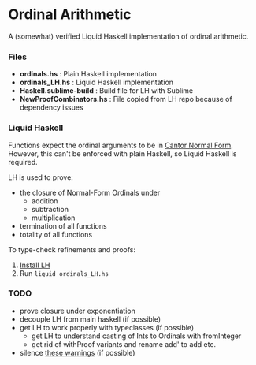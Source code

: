 
# Ordinal Arithmetic

A (somewhat) verified Liquid Haskell implementation of ordinal arithmetic.

### Files

- **ordinals.hs** : Plain Haskell implementation
- **ordinals_LH.hs** : Liquid Haskell implementation 
- **Haskell.sublime-build** : Build file for LH with Sublime
- **NewProofCombinators.hs** : File copied from LH repo because of dependency issues

### Liquid Haskell

Functions expect the ordinal arguments to be in [Cantor Normal Form](https://www.wikiwand.com/en/Ordinal_arithmetic#/Cantor_normal_form). However, this can't be enforced with plain Haskell, so Liquid Haskell is required. 

LH is used to prove:

- the closure of Normal-Form Ordinals under
    - addition
    - subtraction
    - multiplication
- termination of all functions
- totality of all functions

To type-check refinements and proofs:

1. [Install LH](https://github.com/ucsd-progsys/liquidhaskell/blob/develop/INSTALL.md)
2. Run `liquid ordinals_LH.hs`

### TODO

- prove closure under exponentiation
- decouple LH from main haskell (if possible)
- get LH to work properly with typeclasses (if possible)
    - get LH to understand casting of Ints to Ordinals with fromInteger
    - get rid of withProof variants and rename add' to add etc.
- silence [these warnings](https://github.com/ucsd-progsys/liquidhaskell/issues/1242) (if possible)

